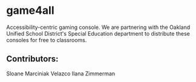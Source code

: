 # game4all
Accessibility-centric gaming console. We are partnering with the Oakland Unified School District's Special Education department to distribute these consoles for free to classrooms.

## Contributors:
Sloane Marciniak Velazco
Ilana Zimmerman
